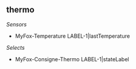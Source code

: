 ## thermo

*Sensors*
- MyFox-Temperature LABEL-1|lastTemperature

*Selects*
- MyFox-Consigne-Thermo LABEL-1|stateLabel


